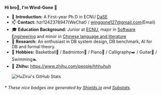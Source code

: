 

**Hi bro:man_with_gua_pi_mao:, I'm Wind-Gone** 👋
- 🌱 **Introduction:** A First-year Ph.D in ECNU [DaSE](http://dase.ecnu.edu.cn/)
- 📫 **Contact:** hzr1242378947(WeChat) / winggone127@gmail.com(Email)
- 🎓 **Education Background:** Junior at [ECNU](https://www.ecnu.edu.cn/), major in [Software Engineering](http://www.sei.ecnu.edu.cn/) and minor in [Chinese language and literature](http://www.zhwx.ecnu.edu.cn/)
- 🏫 **Research:** An enthusiast in DB system design, DB benchmark, AI for DB and formal theory.
- 🐣 **Hobbies:** Basketball🏀 / Badminton🎾 / Piano🎹 / Calligraphy✒️ / Guitar🎸 / Swimming🏊
- 💬 **Zhihu:** https://www.zhihu.com/people/hhhuhuh
<br></br>
![HuZirui's GitHub Stats](https://github-readme-stats.vercel.app/api?username=Wind-Gone&show_icons=true&count_private=true&theme=algolia)
<h6>* These nice badges are generated by <a href="https://shields.io/">Shields.io</a> and <a href="https://github.com/spencerwooo/Substats">Substats</a>.</h6>

<!--
**Wind-Gone/Wind-Gone** is a ✨ _special_ ✨ repository because its `README.md` (this file) appears on your GitHub profile.

Here are some ideas to get you started:

- 🔭 I’m currently working on ...
- 🌱 I’m currently learning ...
- 👯 I’m looking to collaborate on ...
- 🤔 I’m looking for help with ...
- 💬 Ask me about ...
- 📫 How to reach me: ...
- 😄 Pronouns: ...
- ⚡ Fun fact: ...
-->
